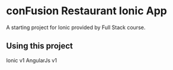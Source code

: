 conFusion Restaurant Ionic App
=====================

A starting project for Ionic provided by Full Stack course.

## Using this project

Ionic v1
AngularJs v1